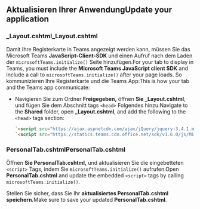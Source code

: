 ## <a name="update-your-application"></a><span data-ttu-id="b1492-101">Aktualisieren Ihrer Anwendung</span><span class="sxs-lookup"><span data-stu-id="b1492-101">Update your application</span></span>

### <a name="_layoutcshtml"></a><span data-ttu-id="b1492-102">_Layout.cshtml</span><span class="sxs-lookup"><span data-stu-id="b1492-102">_Layout.cshtml</span></span>

<span data-ttu-id="b1492-103">Damit Ihre Registerkarte in Teams angezeigt werden kann, müssen Sie das Microsoft Teams **JavaScript-Client-SDK** und einen Aufruf nach dem Laden der `microsoftTeams.initialize()` Seite hinzufügen.</span><span class="sxs-lookup"><span data-stu-id="b1492-103">For your tab to display in Teams, you must include the **Microsoft Teams JavaScript client SDK** and include a call to `microsoftTeams.initialize()` after your page loads.</span></span> <span data-ttu-id="b1492-104">So kommunizieren Ihre Registerkarte und die Teams App:</span><span class="sxs-lookup"><span data-stu-id="b1492-104">This is how your tab and the Teams app communicate:</span></span>

- <span data-ttu-id="b1492-105">Navigieren Sie zum Ordner **Freigegeben,** öffnen **Sie _Layout.cshtml**, und fügen Sie dem Abschnitt tags `<head>` Folgendes hinzu:</span><span class="sxs-lookup"><span data-stu-id="b1492-105">Navigate to the **Shared** folder, open **_Layout.cshtml**, and add the following to the `<head>` tags section:</span></span>

    ```html
    `<script src="https://ajax.aspnetcdn.com/ajax/jQuery/jquery-3.4.1.min.js"></script>`
    `<script src="https://statics.teams.cdn.office.net/sdk/v1.6.0/js/MicrosoftTeams.min.js"></script>`
    ```

### <a name="personaltabcshtml"></a><span data-ttu-id="b1492-106">PersonalTab.cshtml</span><span class="sxs-lookup"><span data-stu-id="b1492-106">PersonalTab.cshtml</span></span>

<span data-ttu-id="b1492-107">Öffnen **Sie PersonalTab.cshtml,** und aktualisieren Sie die eingebetteten `<script>` Tags, indem Sie `microsoftTeams.initialize()` aufrufen.</span><span class="sxs-lookup"><span data-stu-id="b1492-107">Open **PersonalTab.cshtml** and update the embedded `<script>` tags by calling `microsoftTeams.initialize()`.</span></span>

<span data-ttu-id="b1492-108">Stellen Sie sicher, dass Sie Ihr **aktualisiertes PersonalTab.cshtml speichern.**</span><span class="sxs-lookup"><span data-stu-id="b1492-108">Make sure to save your updated **PersonalTab.cshtml**.</span></span>